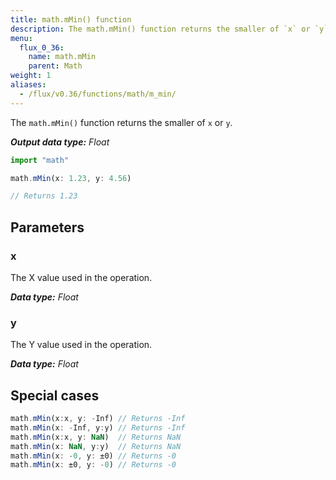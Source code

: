 ```yaml
---
title: math.mMin() function
description: The math.mMin() function returns the smaller of `x` or `y`.
menu:
  flux_0_36:
    name: math.mMin
    parent: Math
weight: 1
aliases:
  - /flux/v0.36/functions/math/m_min/
---
```


The `math.mMin()` function returns the smaller of `x` or `y`.

_**Output data type:** Float_

```js
import "math"

math.mMin(x: 1.23, y: 4.56)

// Returns 1.23
```

## Parameters

### x
The X value used in the operation.

_**Data type:** Float_

### y
The Y value used in the operation.

_**Data type:** Float_

## Special cases
```js
math.mMin(x:x, y: -Inf) // Returns -Inf
math.mMin(x: -Inf, y:y) // Returns -Inf
math.mMin(x:x, y: NaN)  // Returns NaN
math.mMin(x: NaN, y:y)  // Returns NaN
math.mMin(x: -0, y: ±0) // Returns -0
math.mMin(x: ±0, y: -0) // Returns -0
```

